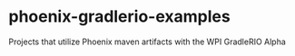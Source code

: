 # phoenix-gradlerio-examples
Projects that utilize Phoenix maven artifacts with the WPI GradleRIO Alpha
